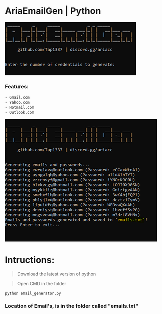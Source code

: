 #  AriaEmailGen | Python
![image](https://github.com/Tap1337/AriaEmailGen/blob/main/image/pic1.png)

### Features:
    - Gmail.com
    - Yahoo.com
    - Hotmail.com
    - Outlook.com

![image](https://github.com/Tap1337/AriaEmailGen/blob/main/image/pic.png)
# Intructions:  

> Download the latest version of python

> Open CMD in the folder
```
python email_generator.py
```
### Location of Email's, is in the folder called "emails.txt"
